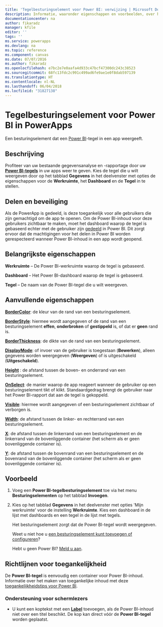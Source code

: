```yaml
---
title: 'Tegelbesturingselement voor Power BI: verwijzing | Microsoft Docs'
description: Informatie, waaronder eigenschappen en voorbeelden, over het tegelbesturingselement voor Power BI
documentationcenter: na
author: fikaradz
manager: kfile
editor: ''
tags: ''
ms.service: powerapps
ms.devlang: na
ms.topic: reference
ms.component: canvas
ms.date: 07/07/2016
ms.author: fikaradz
ms.openlocfilehash: e7bc2e7e0aafa4d933c47bcf47300dc243c38523
ms.sourcegitcommit: 68fc13fdc2c991c499ad6fe9ae1e0f8dab597139
ms.translationtype: HT
ms.contentlocale: nl-NL
ms.lasthandoff: 06/04/2018
ms.locfileid: "31827138"
---
```

# <a name="power-bi-tile-control-in-powerapps"></a>Tegelbesturingselement voor Power BI in PowerApps
Een besturingselement dat een [Power BI](https://powerbi.microsoft.com)-tegel in een app weergeeft.

## <a name="description"></a>Beschrijving
Profiteer van uw bestaande gegevensanalyse en -rapportage door uw **[Power BI-tegels](https://docs.microsoft.com/power-bi/service-dashboard-tiles)** in uw apps weer te geven.  Kies de tegel die u wilt weergeven door op het tabblad **Gegevens** in het deelvenster met opties de eigenschappen voor de **Werkruimte**, het **Dashboard** en de **Tegel** in te stellen.

## <a name="sharing-and-security"></a>Delen en beveiliging
Als de PowerApp is gedeeld, is deze toegankelijk voor alle gebruikers die zijn gemachtigd om de app te openen.  Om de Power BI-inhoud voor deze gebruikers zichtbaar te maken, moet het dashboard waarop de tegel is gebaseerd echter met de gebruiker zijn [gedeeld](https://docs.microsoft.com/power-bi/service-how-to-collaborate-distribute-dashboards-reports) in Power BI.  Dit zorgt ervoor dat de machtigingen voor het delen in Power BI worden gerespecteerd wanneer Power BI-inhoud in een app wordt geopend.

## <a name="key-properties"></a>Belangrijkste eigenschappen
**Werkruimte** – De Power BI-werkruimte waarop de tegel is gebaseerd.

**Dashboard** – Het Power BI-dashboard waarop de tegel is gebaseerd.

**Tegel** – De naam van de Power BI-tegel die u wilt weergeven.

## <a name="additional-properties"></a>Aanvullende eigenschappen
**[BorderColor](properties-color-border.md)**: de kleur van de rand van een besturingselement.

**[BorderStyle](properties-color-border.md)**: hiermee wordt aangegeven of de rand van een besturingselement **effen**, **onderbroken** of **gestippeld** is, of dat er **geen** rand is.

**[BorderThickness](properties-color-border.md)**: de dikte van de rand van een besturingselement.

**[DisplayMode](properties-core.md)**: of invoer van de gebruiker is toegestaan (**Bewerken**), alleen gegevens worden weergegeven (**Weergeven**) of is uitgeschakeld (**Uitgeschakeld**).

**[Height](properties-size-location.md)** : de afstand tussen de boven- en onderrand van een besturingselement.

**[OnSelect](properties-core.md)**: de manier waarop de app reageert wanneer de gebruiker op een besturingselement tikt of klikt. Standaardgedrag brengt de gebruiker naar het Power BI-rapport dat aan de tegel is gekoppeld.

**[Visible](properties-core.md)**: hiermee wordt aangegeven of een besturingselement zichtbaar of verborgen is.

**[Width](properties-size-location.md)**: de afstand tussen de linker- en rechterrand van een besturingselement.

**[X](properties-size-location.md)**: de afstand tussen de linkerrand van een besturingselement en de linkerrand van de bovenliggende container (het scherm als er geen bovenliggende container is).

**[Y](properties-size-location.md)**: de afstand tussen de bovenrand van een besturingselement en de bovenrand van de bovenliggende container (het scherm als er geen bovenliggende container is).

## <a name="example"></a>Voorbeeld
1. Voeg een **Power BI-tegelbesturingselement** toe via het menu **Besturingselementen** op het tabblad **Invoegen**.  
2. Kies op het tabblad **Gegevens** in het deelvenster met opties 'Mijn werkruimte' voor de instelling **Werkruimte**.  Kies een dashboard in de lijst met dashboards en een tegel in de lijst met tegels.
   
    Het besturingselement zorgt dat de Power BI-tegel wordt weergegeven.
   
    Weet u niet hoe u [een besturingselement kunt toevoegen of configureren](../add-configure-controls.md)?
   
   Hebt u geen Power BI? [Meld u aan](https://docs.microsoft.com/power-bi/service-self-service-signup-for-power-bi).


## <a name="accessibility-guidelines"></a>Richtlijnen voor toegankelijkheid
De **Power BI-tegel** is eenvoudig een container voor Power BI-inhoud. Informatie over het maken van toegankelijke inhoud met deze [toegankelijkheidstips voor Power BI](https://docs.microsoft.com/power-bi/desktop-accessibility).

### <a name="screen-reader-support"></a>Ondersteuning voor schermlezers
* U kunt een koptekst met een **[Label](control-text-box.md)** toevoegen, als de Power BI-inhoud niet over een titel beschikt. De kop kan direct vóór de **Power BI-tegel** worden geplaatst.

